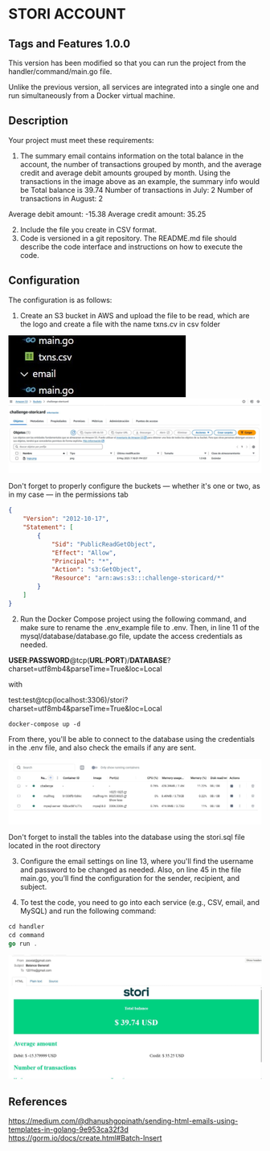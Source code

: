 # STORI ACCOUNT

## Tags and Features 1.0.0

This version has been modified so that you can run the project from the handler/command/main.go file.

Unlike the previous version, all services are integrated into a single one and run simultaneously from a Docker virtual machine.

## Description

Your project must meet these requirements:

1. The summary email contains information on the total balance in the account, the number of
transactions grouped by month, and the average credit and average debit amounts grouped by
month. Using the transactions in the image above as an example, the summary info would be
Total balance is 39.74
Number of transactions in July: 2
Number of transactions in August: 2

Average debit amount: -15.38
Average credit amount: 35.25

2. Include the file you create in CSV format.
3. Code is versioned in a git repository. The README.md file should describe the code interface and
instructions on how to execute the code.

## Configuration

The configuration is as follows:

1. Create an S3 bucket in AWS and upload the file to be read, which are the logo and create a file with the name txns.cv in csv folder

![s3 file](img/local_file.jpg)
![s3 file](img/s3_aws_2.jpg)

Don't forget to properly configure the buckets — whether it's one or two, as in my case — in the permissions tab

```json
{
    "Version": "2012-10-17",
    "Statement": [
        {
            "Sid": "PublicReadGetObject",
            "Effect": "Allow",
            "Principal": "*",
            "Action": "s3:GetObject",
            "Resource": "arn:aws:s3:::challenge-storicard/*"
        }
    ]
}
```

2. Run the Docker Compose project using the following command, and make sure to rename the .env_example file to .env. Then, in line 11 of the mysql/database/database.go file, update the access credentials as needed.

**USER**:**PASSWORD**@tcp(**URL**:**PORT**)/**DATABASE**?charset=utf8mb4&parseTime=True&loc=Local

with 

test:test@tcp(localhost:3306)/stori?charset=utf8mb4&parseTime=True&loc=Local

```
docker-compose up -d 
```

From there, you'll be able to connect to the database using the credentials in the .env file, and also check the emails if any are sent.

![Docker local](img/docker_local.jpg)

Don't forget to install the tables into the database using the stori.sql file located in the root directory

3. Configure the email settings on line 13, where you'll find the username and password to be changed as needed. Also, on line 45 in the file main.go, you’ll find the configuration for the sender, recipient, and subject.

4. To test the code, you need to go into each service (e.g., CSV, email, and MySQL) and run the following command:

```go
cd handler
cd command
go run .
```

![RDS mysql database](img/email_stori.jpg)

## References

https://medium.com/@dhanushgopinath/sending-html-emails-using-templates-in-golang-9e953ca32f3d
https://gorm.io/docs/create.html#Batch-Insert


